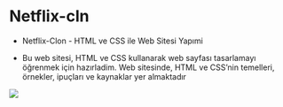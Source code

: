 # Netflix-cln
- Netflix-Clon - HTML ve CSS ile Web Sitesi Yapımi 

- Bu web sitesi, HTML ve CSS kullanarak web sayfası tasarlamayı öğrenmek için hazırladim. Web sitesinde, HTML ve CSS’nin temelleri, örnekler, ipuçları ve kaynaklar yer almaktadır

<img src="screen.gif" />
